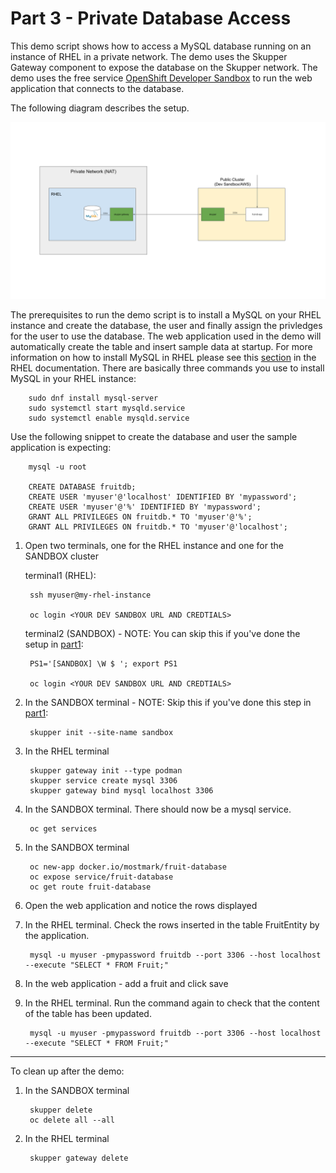 # Part 3 - Private Database Access

This demo script shows how to access a MySQL database running on an instance of RHEL in a private network. The demo uses the Skupper Gateway component to expose the database on the Skupper network. The demo uses the free service [OpenShift Developer Sandbox](https://developers.redhat.com/developer-sandbox) to run the web application that connects to the database.

The following diagram describes the setup.

![Part3 Demo Setup](./images/part3-demo-setup.png)

The prerequisites to run the demo script is to install a MySQL on your RHEL instance and create the database, the user and finally assign the privledges for the user to use the database. The web application used in the demo will automatically create the table and insert sample data at startup. For more information on how to install MySQL in RHEL please see this [section](https://access.redhat.com/documentation/en-us/red_hat_enterprise_linux/9/html/configuring_and_using_database_servers/assembly_using-mysql_configuring-and-using-database-servers) in the RHEL documentation. There are basically three commands you use to install MySQL in your RHEL instance:

        sudo dnf install mysql-server
        sudo systemctl start mysqld.service
        sudo systemctl enable mysqld.service

Use the following snippet to create the database and user the sample application is expecting:
        
        mysql -u root

        CREATE DATABASE fruitdb;
        CREATE USER 'myuser'@'localhost' IDENTIFIED BY 'mypassword';
        CREATE USER 'myuser'@'%' IDENTIFIED BY 'mypassword';
        GRANT ALL PRIVILEGES ON fruitdb.* TO 'myuser'@'%';
        GRANT ALL PRIVILEGES ON fruitdb.* TO 'myuser'@'localhost';

1. Open two terminals, one for the RHEL instance and one for the SANDBOX cluster

    terminal1 (RHEL):
    
        ssh myuser@my-rhel-instance
        
        oc login <YOUR DEV SANDBOX URL AND CREDTIALS>

    terminal2 (SANDBOX) - NOTE: You can skip this if you've done the setup in [part1](./part1-hybrid-cloud.md):

        PS1='[SANDBOX] \W $ '; export PS1

        oc login <YOUR DEV SANDBOX URL AND CREDTIALS>

2. In the SANDBOX terminal - NOTE: Skip this if you've done this step in [part1](./part1-hybrid-cloud.md):

        skupper init --site-name sandbox

3. In the RHEL terminal

        skupper gateway init --type podman
        skupper service create mysql 3306
        skupper gateway bind mysql localhost 3306

4. In the SANDBOX terminal. There should now be a mysql service.

        oc get services

5. In the SANDBOX terminal

        oc new-app docker.io/mostmark/fruit-database
        oc expose service/fruit-database
        oc get route fruit-database

6. Open the web application and notice the rows displayed

7. In the RHEL terminal. Check the rows inserted in the table FruitEntity by the application.

        mysql -u myuser -pmypassword fruitdb --port 3306 --host localhost --execute "SELECT * FROM Fruit;"

8. In the web application - add a fruit and click save

9. In the RHEL terminal. Run the command again to check that the content of the table has been updated.

        mysql -u myuser -pmypassword fruitdb --port 3306 --host localhost --execute "SELECT * FROM Fruit;"



---

To clean up after the demo:

1. In the SANDBOX terminal

        skupper delete
        oc delete all --all

2. In the RHEL terminal

        skupper gateway delete
